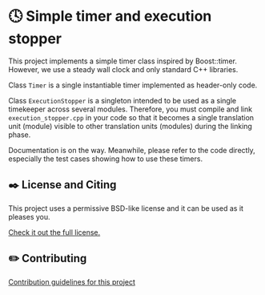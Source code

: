 :clock4: Simple timer and execution stopper
================================================================================

This project implements a simple timer class inspired by Boost::timer.
However, we use a steady wall clock and only standard C++ libraries.

Class `Timer` is a single instantiable timer implemented as header-only code.

Class `ExecutionStopper` is a singleton intended to be used as
a single timekeeper across several modules. Therefore, you must compile and
link `execution_stopper.cpp` in your code so that it becomes
a single translation unit (module) visible to other translation units (modules)
during the linking phase.

Documentation is on the way. Meanwhile, please refer to the code directly,
especially the test cases showing how to use these timers.

:black_nib: License and Citing
--------------------------------------------------------------------------------

This project uses a permissive BSD-like license and it can be used as it
pleases you.

[Check it out the full license.](https://github.com/ceandrade/timer/blob/master/LICENSE.md)

:pencil2: Contributing
--------------------------------------------------------------------------------

[Contribution guidelines for this project](CONTRIBUTING.md)

